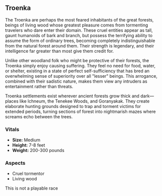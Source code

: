 ## Troenka

The Troenka are perhaps the most feared inhabitants of the great forests, beings of living wood whose greatest pleasure comes from tormenting travelers who dare enter their domain. These cruel entities appear as tall, gaunt humanoids of bark and branch, but possess the terrifying ability to assume the form of ordinary trees, becoming completely indistinguishable from the natural forest around them. Their strength is legendary, and their intelligence far greater than most give them credit for.

Unlike other woodland folk who might be protective of their forests, the Troenka simply enjoy causing suffering. They feel no need for food, water, or shelter, existing in a state of perfect self-sufficiency that has bred an overwhelming sense of superiority over all "lesser" beings. This arrogance, combined with their sadistic nature, makes them view any intruders as entertainment rather than threats.

Troenka settlements exist wherever ancient forests grow thick and dark—places like Ichneum, the Tenekee Woods, and Goranyakak. They create elaborate hunting grounds designed to trap and torment victims for extended periods, turning sections of forest into nightmarish mazes where screams echo between the trees.

### Vitals

- **Size:** Medium
- **Height:** 7-8 feet
- **Weight:** 200-300 pounds

### Aspects

- Cruel tormentor
- Living wood

This is not a playable race
